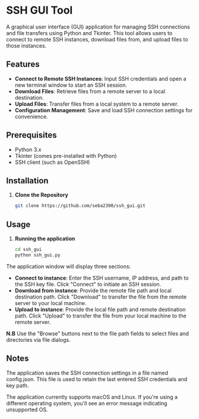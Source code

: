 # SSH GUI Tool

A graphical user interface (GUI) application for managing SSH connections and file transfers using Python and Tkinter. This tool allows users to connect to remote SSH instances, download files from, and upload files to those instances.

## Features

- **Connect to Remote SSH Instances**: Input SSH credentials and open a new terminal window to start an SSH session.
- **Download Files**: Retrieve files from a remote server to a local destination.
- **Upload Files**: Transfer files from a local system to a remote server.
- **Configuration Management**: Save and load SSH connection settings for convenience.

## Prerequisites

- Python 3.x
- Tkinter (comes pre-installed with Python)
- SSH client (such as OpenSSH)

## Installation

1. **Clone the Repository**

   ```bash
   git clone https://github.com/seba2390/ssh_gui.git
## Usage

1. **Running the application**
    ```bash
    cd ssh_gui
    python ssh_gui.py
The application window will display three sections:

- **Connect to instance**: Enter the SSH username, IP address, and path to the SSH key file. Click "Connect" to initiate an SSH session.
- **Download from instance**:  Provide the remote file path and local destination path. Click "Download" to transfer the file from the remote server to your local machine.
- **Upload to instance**:  Provide the local file path and remote destination path. Click "Upload" to transfer the file from your local machine to the remote server.

**N.B** Use the "Browse" buttons next to the file path fields to select files and directories via file dialogs.

## Notes
The application saves the SSH connection settings in a file named config.json. This file is used to retain the last entered SSH credentials and key path.

The application currently supports macOS and Linux. If you're using a different operating system, you'll see an error message indicating unsupported OS.
